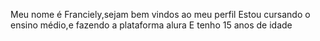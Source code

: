Meu nome é Franciely,sejam bem vindos ao meu perfil
Estou cursando o ensino médio,e fazendo a plataforma alura 
E tenho 15 anos de idade
